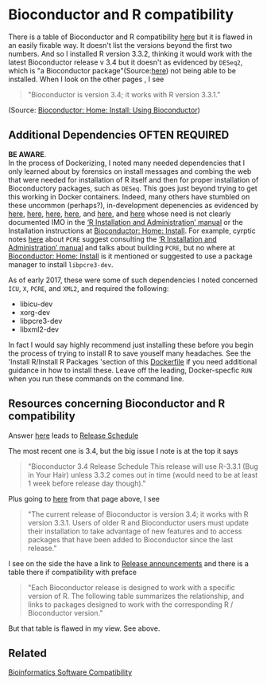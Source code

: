 Bioconductor and R compatibility
================================

There is a table of Bioconductor and R compatibility [here](http://www.bioconductor.org/about/release-announcements/#release-announcements)
but it is flawed in an easily fixable way. It doesn't list the versions beyond the first two numbers.
And so I installed R version 3.3.2, thinking it would work with the latest Bioconductor release v 3.4 but it doesn't as evidenced by `DESeq2`, which is "a Bioconductor package"(Source:[here](http://seqanswers.com/forums/showthread.php?t=42183)) not being able to be installed. When I look on the other pages , I see

> "Bioconductor is version 3.4; it works with R version 3.3.1."

(Source: [Bioconductor: Home: Install: Using Bioconductor](http://www.bioconductor.org/install/))






Additional Dependencies **OFTEN REQUIRED**
------------------------------------------

**BE AWARE**.  
In the process of Dockerizing, I noted many needed dependencies that I only learned about by forensics on install messages and combing the web that were needed for installation of R itself and then for proper installation of Bioconductory packages, such as `DESeq`. This goes just beyond trying to get this working in Docker containers. Indeed, many others have stumbled on these uncommon (perhaps?), in-development depenencies as evidenced by [here](https://support.bioconductor.org/p/47170/), [here](https://support.bioconductor.org/p/54381/), [here](https://support.bioconductor.org/p/90750/), [here](https://stat.ethz.ch/pipermail/r-devel/2015-November/072073.html), and [here](https://groups.google.com/forum/#!topic/poedit/3NwGlp-QbfA), and [here](https://ubuntuforums.org/archive/index.php/t-23570.html) whose need is not clearly documented IMO in the [‘R Installation and Administration’ manual](https://cran.r-project.org/doc/manuals/r-release/R-admin.html) or the Installation instructions at [Bioconductor: Home: Install](http://www.bioconductor.org/install/). For example, cyrptic notes [here](https://www.r-statistics.com/2016/05/r-3-3-0-is-released/) about `PCRE` suggest consulting the [‘R Installation and Administration’ manual](https://cran.r-project.org/doc/manuals/r-release/R-admin.html) and talks about building `PCRE`, but no where at [Bioconductor: Home: Install](http://www.bioconductor.org/install/) is it mentioned or suggested to use a package manager to install `libpcre3-dev`.

As of early 2017, these were some of such dependencies I noted concerned `ICU`, `X`, `PCRE`, and `XML2`, and required the following:

* libicu-dev
* xorg-dev
* libpcre3-dev
* libxml2-dev

In fact I would say highly recommend just installing these before you begin the process of trying to install R to save youself many headaches.
See the 'Install R/Install R Packages 'section of this [Dockerfile](https://github.com/fomightez/rnaseq_wang/blob/master/Dockerfile) if you need additional guidance in how to install these. Leave off the leading, Docker-specfic `RUN ` when you run these commands on the command line.



Resources concerning Bioconductor and R compatibility
------------------------------------------------------

Answer [here](http://seqanswers.com/forums/showthread.php?t=42183) leads to [Release Schedule](http://www.bioconductor.org/developers/release-schedule/ )

The most recent one is 3.4, but the big issue I note is at the top it says
> "Bioconductor 3.4 Release Schedule
This release will use R-3.3.1 (Bug in Your Hair) unless 3.3.2 comes out in time (would need to be at least 1 week before release day though)."

Plus going to [here](http://www.bioconductor.org/install/) from that page above, I see
> "The current release of Bioconductor is version 3.4; it works with R version 3.3.1. Users of older R and Bioconductor users must update their installation to take advantage of new features and to access packages that have been added to Bioconductor since the last release."

I see on the side the have a link to [Release announcements](http://www.bioconductor.org/about/release-announcements/#release-announcements) and there is a table there if compatibility with preface
> "Each Bioconductor release is designed to work with a specific version of R. The following table summarizes the relationship, and links to packages designed to work with the corresponding R / Bioconductor version."

But that table is flawed in my view. See above.



Related
-------

[Bioinformatics Software Compatibility](http://bioinformatics-software-compatibility.readthedocs.io/en/latest/)
